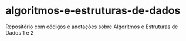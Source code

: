 # algoritmos-e-estruturas-de-dados
Repositório com códigos e anotações sobre Algoritmos e Estruturas de Dados 1 e 2
